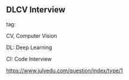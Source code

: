 ## DLCV Interview

tag:

CV, Computer Vision

DL: Deep Learning

CI: Code Interview



https://www.julyedu.com/question/index/type/1

